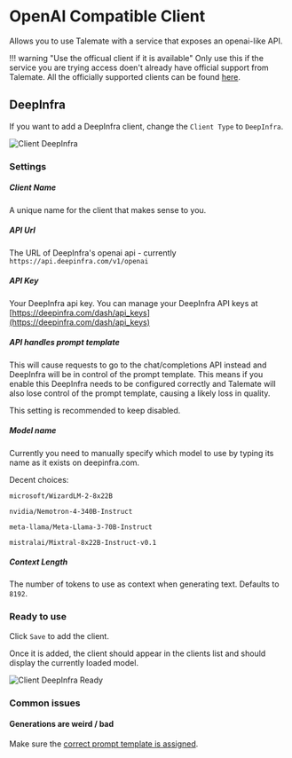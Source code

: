 # OpenAI Compatible Client

Allows you to use Talemate with a service that exposes an openai-like API.

!!! warning "Use the officual client if it is available"
    Only use this if the service you are trying access doen't already have official support from Talemate.
    All the officially supported clients can be found [here](/user-guide/clients/).

## DeepInfra

If you want to add a DeepInfra client, change the `Client Type` to `DeepInfra`.

![Client DeepInfra](/talemate/img/0.26.0/client-deepinfra.png)

### Settings

##### Client Name

A unique name for the client that makes sense to you.

##### API Url

The URL of DeepInfra's openai api - currently `https://api.deepinfra.com/v1/openai`

##### API Key

Your DeepInfra api key. You can manage your DeepInfra API keys at [https://deepinfra.com/dash/api_keys](https://deepinfra.com/dash/api_keys)

##### API handles prompt template

This will cause requests to go to the chat/completions API instead and DeepInfra will be in control of the prompt template. This means if you enable this DeepInfra needs to be configured correctly and Talemate will also lose control of the prompt template, causing a likely loss in quality.

This setting is recommended to keep disabled.

##### Model name

Currently you need to manually specify which model to use by typing its name as it exists on deepinfra.com.

Decent choices:

```{ .copy }
microsoft/WizardLM-2-8x22B
```

```{ .copy }
nvidia/Nemotron-4-340B-Instruct
```

```{ .copy }
meta-llama/Meta-Llama-3-70B-Instruct
```

```{ .copy }
mistralai/Mixtral-8x22B-Instruct-v0.1
```

##### Context Length

The number of tokens to use as context when generating text. Defaults to `8192`.

### Ready to use

Click `Save` to add the client.

Once it is added, the client should appear in the clients list and should display the currently loaded model.

![Client DeepInfra Ready](/talemate/img/0.26.0/client-deepinfra-ready.png)

### Common issues

#### Generations are weird / bad

Make sure the [correct prompt template is assigned](/user-guide/clients/prompt-templates/).